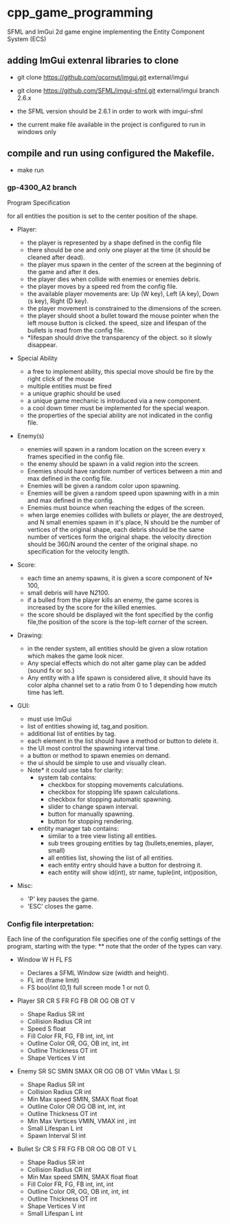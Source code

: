 # cpp_game_programming
SFML and ImGui 2d game engine implementing the Entity Component System (ECS)

## adding ImGui extenral libraries to clone
* git clone https://github.com/ocornut/imgui.git external/imgui
* git clone https://github.com/SFML/imgui-sfml.git external/imgui branch 2.6.x

* the SFML version should be 2.6.1 in order to work with imgui-sfml
* the current make file available in the project is configured to run in windows only


## compile and run using configured the Makefile. 
* make run

### gp-4300_A2 branch

Program Specification

for all entities the position is set to the center position of the shape.

* Player:
    - the player is represented by a shape defined in the config file
    - there should be one and only one player at the time (it should be cleaned after dead).
    - the player mus spawn in the center of the screen at the beginning of the game
      and after it des.
    - the player dies when collide with enemies or enemies debris.
    - the player moves by a speed red from the config file.
    - the available player movements are:
        Up (W key), Left (A key), Down (s key), Right (D key).
    - the player movement is constrained to the dimensions of the screen.
    - the player should shoot a bullet toward the mouse pointer when the left mouse
      button is clicked. the speed, size and lifespan of the bullets is read from the config file.
    - *lifespan should drive the transparency of the object. so it slowly disappear.

* Special Ability
    - a free to implement ability, this special move should be fire by the right click of the mouse
    - multiple entities must be fired
    - a unique graphic should be used
    - a unique game mechanic is introduced via a new component.
    - a cool down timer must be implemented for the special weapon.
    - the properties of the special ability are not indicated in the config file.

* Enemy(s)
    - enemies will spawn in a random location on the screen every x frames specified in the config file.
    - the enemy should be spawn in a valid region into the screen.
    - Enemies should have random number of vertices between a min and max defined in the config file.
    - Enemies will be given a random color upon spawning.
    - Enemies will be given a random speed upon spawning with in a min and max defined in the config.
    - Enemies must bounce when reaching the edges of the screen.
    - when large enemies collides with bullets or player, the are destroyed, and N small enemies spawn in
      it's place, N should be the number of vertices of the original shape, each debris should be 
      the same number of vertices form the original shape. the velocity direction should be 360/N around
      the center of the original shape. no specification for the velocity length.
    
* Score:
    - each time an anemy spawns, it is given a score component of N* 100,
    - small debris will have N*2*100.
    - if a bulled from the player kills an enemy, the game scores is increased by the score for the killed enemies.
    - the score should be displayed wit the font specified by the config file,the position of the score is the 
      top-left corner of the screen.

* Drawing:
    - in the render system, all entities should be given a slow rotation which makes the game look nicer.
    - Any special effects which do not alter game play can be added (sound fx or so.)
    - Any entity with a life spawn is considered alive, it should have its color alpha channel set to a ratio
      from 0 to 1 depending how mutch time has left.
    
* GUI:
    - must use ImGui 
    - list of entities showing id, tag,and position.
    - additional list of entities by tag.
    - each element in the list should have a method or button to delete it.
    - the UI most control the spawning interval time.
    - a button or method to spawn enemies on demand.
    - the ui should be simple to use and visually clean.
    - Note* it could use tabs for clarity:
        - system tab contains:
            - checkbox for stopping movements calculations.
            - checkbox for stopping life spawn calculations.
            - checkbox for stopping automatic spawning.
            - slider to change spawn interval.
            - button for manually spawning.
            - button for stopping rendering.
        - entity manager tab contains:
            - similar to a tree view listing all entities.
            - sub trees grouping entities by tag (bullets,enemies, player, small)
            - all entities list, showing the list of all entities.
            - each entity entry should have a button for destroing it. 
            - each entity will show id(int), str name, tuple(int, int)position, 

* Misc:
    - 'P' key pauses the game.
    - 'ESC' closes the game.

### Config file interpretation:

Each line of the configuration file specifies one of the config settings of the program, starting with the type:
** note that the order of the types can vary.

* Window W H FL FS
    - Declares a SFML Window size (width and height).
    - FL int (frame limit)
    - FS bool/int (0,1) full screen mode 1 or not 0.

* Player SR CR S FR FG FB OR OG OB OT V
    - Shape Radius SR int
    - Collision Radius CR int
    - Speed S float
    - Fill Color FR, FG, FB int, int, int
    - Outline Color OR, OG, OB int, int, int
    - Outline Thickness OT int
    - Shape Vertices V int

* Enemy SR SC SMIN SMAX OR OG OB OT VMin VMax L SI
    - Shape Radius SR int
    - Collision Radius CR int
    - Min Max speed SMIN, SMAX float float
    - Outline Color OR OG OB int, int, int
    - Outline Thickness OT int
    - Min Max Vertices VMIN, VMAX int , int
    - Small Lifespan L int
    - Spawn Interval SI int

* Bullet Sr CR S FR FG FB OR OG OB OT V L
    - Shape Radius SR int
    - Collision Radius CR int
    - Min Max speed SMIN, SMAX float float
    - Fill Color FR, FG, FB int, int, int
    - Outline Color OR, OG, OB int, int, int
    - Outline Thickness OT int
    - Shape Vertices V int
    - Small Lifespan L int

